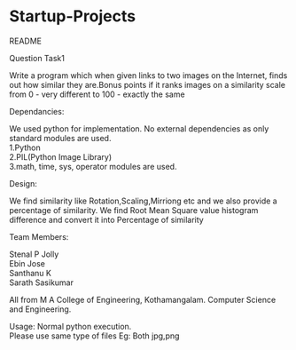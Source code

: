 # Startup-Projects
README

Question Task1

Write a program which when given links to two images on the Internet, finds out how similar they are.Bonus points if it ranks images on a similarity scale from 0 - very different to 100 - exactly the same

Dependancies:

We used python for implementation.
No external dependencies as only standard modules are used.<br>
1.Python<br>
2.PIL(Python Image Library)<br>
3.math, time, sys, operator modules are used.

Design:

 We find similarity like Rotation,Scaling,Mirriong etc and we also provide a percentage of similarity. We find Root Mean Square value histogram difference and convert it into Percentage of similarity
 
Team Members:

Stenal P Jolly<br>
Ebin Jose<br>
Santhanu K<br>
Sarath Sasikumar<br>

All from M A College of Engineering, Kothamangalam.
Computer Science and Engineering.

Usage:
Normal python execution.
<br>
Please use same type of files
Eg: Both jpg,png
